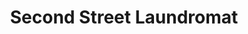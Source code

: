 ---
title: "Second Street Laundromat"
url: /manchester/second-street-laundromat/
shop: Wäscherei
---